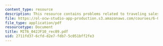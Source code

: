```yaml
---
content_type: resource
description: This resource contains problems related to traveling salesperson.
file: https://ol-ocw-studio-app-production.s3.amazonaws.com/courses/6-042j-mathematics-for-computer-science-fall-2010/2711fd376cfdd2e7fdb75c051bff2fe3_MIT6_042JF10_rec09.pdf
file_type: application/pdf
resourcetype: Document
title: MIT6_042JF10_rec09.pdf
uid: 2711fd37-6cfd-d2e7-fdb7-5c051bff2fe3
---
```

